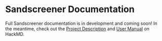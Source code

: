 # Sandscreener Documentation

Full Sandscreener documentation is in development and coming soon! In the meantime, check out the <a href="https://hackmd.io/@alxkzmn/H1aduHxe3" target="_blank">Project Description</a> and <a href="https://hackmd.io/@alxkzmn/SkRl-h4Q3" target="_blank">User Manual</a> on HackMD.
